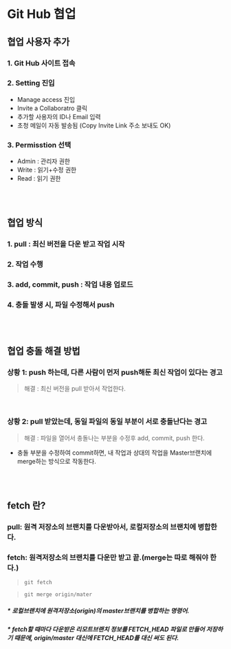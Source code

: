 Git Hub 협업
===

## **협업 사용자 추가**
### 1. Git Hub 사이트 접속
### 2. Setting 진입
- Manage access 진입
- Invite a Collaboratro 클릭
- 추가할 사용자의 ID나 Email 입력
- 초청 메일이 자동 발송됨 (Copy Invite Link 주소 보내도 OK)
### 3. Permisstion 선택
- Admin : 관리자 권한
- Write : 읽기+수정 권한
- Read : 읽기 권한

<br><br>

## **협업 방식**
### 1. pull : 최신 버전을 다운 받고 작업 시작
### 2. 작업 수행
### 3. add, commit, push : 작업 내용 업로드
### 4. 충돌 발생 시, 파일 수정해서 push
<br><br>

## **협업 충돌 해결 방법**
### 상황 1: push 하는데, 다른 사람이 먼저 push해둔 최신 작업이 있다는 경고
> 해결 : 최신 버전을 pull 받아서 작업한다.

<br>

### 상황 2: pull 받았는데, 동일 파일의 동일 부분이 서로 충돌난다는 경고
> 해결 : 파일을 열어서 충돌나는 부분을 수정후 add, commit, push 한다.
* 충돌 부분을 수정하여 commit하면, 내 작업과 상대의 작업을 Master브랜치에 merge하는 방식으로 작동한다.


<br><br>

## **fetch 란?**
### pull: 원격 저장소의 브랜치를 다운받아서, 로컬저장소의 브랜치에 병합한다.
### fetch: 원격저장소의 브랜치를 다운만 받고 끝.(merge는 따로 해줘야 한다.)

> `git fetch`

> `git merge origin/mater`
##### * 로컬브랜치에 원격저장소(origin)의 master브랜치를 병합하는 명령어.
##### * fetch할 때마다 다운받은 리모트브랜치 정보를 FETCH_HEAD 파일로 만들어 저장하기 때문에, origin/master 대신에 FETCH_HEAD를 대신 써도 된다.